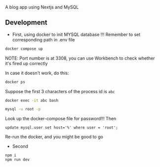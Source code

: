 A blog app using Nextjs and MySQL

## Development

- First, using docker to init MYSQL database
!!! Remember to set corresponding path in .env file

```bash
docker compose up
```
NOTE: Port number is at 3308, you can use Workbench to check whether it's fired up correctly

In case it doesn't work, do this:

```bash
docker ps
```
Suppose the first 3 characters of the process id is `abc`

```bash
docker exec -it abc bash

mysql -u root -p
```

Look up the docker-compose file for password!!! Then
```
update mysql.user set host='%' where user = 'root';
```

Re-run the docker, and you might be good to go

- Second

```
npm i
npm run dev
```
